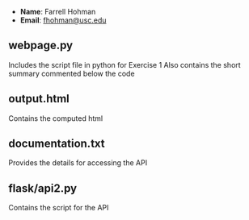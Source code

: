 - **Name**: Farrell Hohman
- **Email**: fhohman@usc.edu

## webpage.py

Includes the script file in python for Exercise 1
Also contains the short summary commented below the code

## output.html

Contains the computed html

## documentation.txt

Provides the details for accessing the API 

## flask/api2.py

Contains the script for the API
